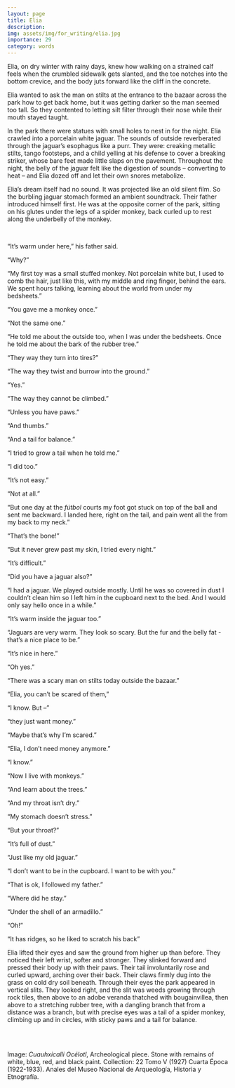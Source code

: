 ```yaml
---
layout: page
title: Elia
description: 
img: assets/img/for_writing/elia.jpg
importance: 29
category: words
---
```


Elia, on dry winter with rainy days, knew how walking on a strained calf feels when the crumbled sidewalk gets slanted, and the toe notches into the bottom crevice, and the body juts forward like the cliff in the concrete. 

Elia wanted to ask the man on stilts at the entrance to the bazaar across the park how to get back home, but it was getting darker so the man seemed too tall. So they contented to letting silt filter through their nose while their mouth stayed taught. 

In the park there were statues with small holes to nest in for the night. Elia crawled into a porcelain white jaguar. The sounds of outside reverberated through the jaguar’s esophagus like a purr. They were: creaking metallic stilts, tango footsteps, and a child yelling at his defense to cover a breaking striker, whose bare feet made little slaps on the pavement. Throughout the night, the belly of the jaguar felt like the digestion of sounds – converting to heat – and Elia dozed off and let their own snores metabolize. 

Elia’s dream itself had no sound. It was projected like an old silent film. So the burbling jaguar stomach formed an ambient soundtrack. Their father introduced himself first. He was at the opposite corner of the park, sitting on his glutes under the legs of a spider monkey, back curled up to rest along the underbelly of the monkey.

<br/>

“It’s warm under here,” his father said.

“Why?”

“My first toy was a small stuffed monkey. Not porcelain white but, I used to comb the hair, just like this, with my middle and ring finger, behind the ears. We spent hours talking, learning about the world from under my bedsheets.” 

“You gave me a monkey once.”

“Not the same one.”

“He told me about the outside too, when I was under the bedsheets. Once he told me about the bark of the rubber tree.”

“They way they turn into tires?”

“The way they twist and burrow into the ground.”

“Yes.”

“The way they cannot be climbed.”

“Unless you have paws.”

“And thumbs.”

“And a tail for balance.”

“I tried to grow a tail when he told me.”

“I did too.”

“It’s not easy.”

“Not at all.”

“But one day at the *fútbol* courts my foot got stuck on top of the ball and sent me backward. I landed here, right on the tail, and pain went all the from my back to my neck.”

“That’s the bone!”

“But it never grew past my skin, I tried every night.”

“It’s difficult.”

“Did you have a jaguar also?”

“I had a jaguar. We played outside mostly. Until he was so covered in dust I couldn’t clean him so I left him in the cupboard next to the bed. And I would only say hello once in a while.”

“It’s warm inside the jaguar too.”

“Jaguars are very warm. They look so scary. But the fur and the belly fat - that’s a nice place to be.”

“It’s nice in here.”

“Oh yes.”

“There was a scary man on stilts today outside the bazaar.”

“Elia, you can’t be scared of them,”

“I know. But –”

“they just want money.”

“Maybe that’s why I’m scared.”

“Elia, I don’t need money anymore.”

“I know.”

“Now I live with monkeys.”

“And learn about the trees.”

“And my throat isn’t dry.”

“My stomach doesn’t stress.”

“But your throat?”

“It’s full of dust.”

“Just like my old jaguar.”

“I don’t want to be in the cupboard. I want to be with you.”

“That is ok, I followed my father.”

“Where did he stay.”

“Under the shell of an armadillo.”

“Oh!”

“It has ridges, so he liked to scratch his back”

Elia lifted their eyes and saw the ground from higher up than before. They noticed their left wrist, softer and stronger. They slinked forward and pressed their body up with their paws. Their tail involuntarily rose and curled upward, arching over their back. Their claws firmly dug into the grass on cold dry soil beneath. Through their eyes the park appeared in vertical slits. They looked right, and the slit was weeds growing through rock tiles, then above to an adobe veranda thatched with bougainvillea, then above to a stretching rubber tree, with a dangling branch that from a distance was a branch, but with precise eyes was a tail of a spider monkey, climbing up and in circles, with sticky paws and a tail for balance.



<br/><br/>

Image: *Cuauhxicalli Océlotl*, Archeological piece. Stone with remains of white, blue, red, and black paint. Collection: 22 Tomo V (1927) Cuarta Época (1922-1933). Anales del Museo Nacional de Arqueología, Historia y Etnografía.